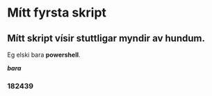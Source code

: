 # Mítt fyrsta skript

## Mítt skript vísir stuttligar myndir av hundum.

Eg elski bara **powershell**.

**_bara_**

### 182439
